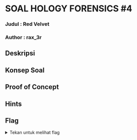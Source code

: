 # SOAL HOLOGY FORENSICS #4

### Judul : Red Velvet

### Author : rax_3r

## Deskripsi


## Konsep Soal


## Proof of Concept


## Hints



## Flag

<details>
<summary>Tekan untuk melihat flag</summary>

    

</details>

